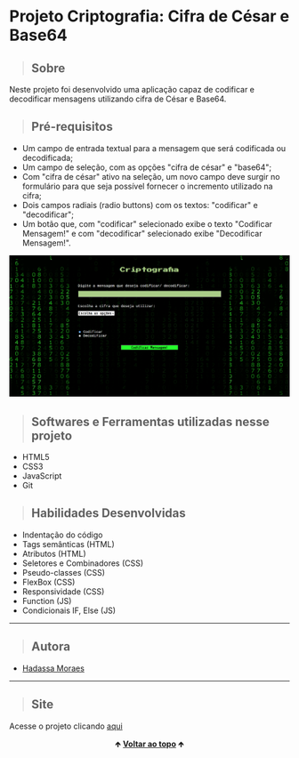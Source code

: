 # Projeto Criptografia: Cifra de César e Base64


> ## Sobre

  Neste projeto foi desenvolvido uma aplicação capaz de codificar e decodificar mensagens utilizando cifra de César e Base64.

> ## Pré-requisitos

  - Um campo de entrada textual para a mensagem que será codificada ou decodificada;
  - Um campo de seleção, com as opções "cifra de césar" e "base64";
  - Com "cifra de césar" ativo na seleção, um novo campo deve surgir no formulário para que seja possível fornecer o incremento utilizado na cifra;
  - Dois campos radiais (radio buttons) com os textos: "codificar" e "decodificar";
  - Um botão que, com "codificar" selecionado exibe o texto "Codificar Mensagem!" e com "decodificar" selecionado exibe "Decodificar Mensagem!".

<img src="./imagens/home.png" alt="imagem da tela do página home do projeto">

<br>

> ## Softwares e Ferramentas utilizadas nesse projeto 

  - HTML5
  - CSS3
  - JavaScript
  - Git


> ## Habilidades Desenvolvidas

  - Indentação do código
  - Tags semânticas (HTML)
  - Atributos (HTML)
  - Seletores e Combinadores (CSS)
  - Pseudo-classes (CSS)
  - FlexBox (CSS)
  - Responsividade (CSS)
  - Function (JS)
  - Condicionais IF, Else (JS)


<hr>

> ## Autora

  - [Hadassa Moraes](https://www.linkedin.com/in/hadassa-moraes-5a6712230/)

<hr>

> ## Site

  Acesse o projeto clicando <a href="https://hadmoraes.github.io/ProjetoMensagemOculta/">aqui</a>

<div align="center">
  &#129145;&nbsp;<a href="#inicio"><strong>Voltar ao topo</strong></a>&nbsp;&#129145;
</div>